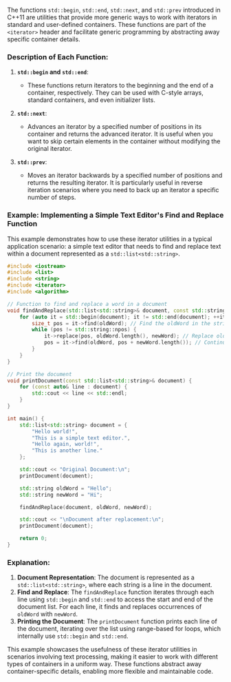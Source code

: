 The functions `std::begin`, `std::end`, `std::next`, and `std::prev` introduced in C++11 are utilities that provide more generic ways to work with iterators in standard and user-defined containers. These functions are part of the `<iterator>` header and facilitate generic programming by abstracting away specific container details.

### Description of Each Function:

1. **`std::begin` and `std::end`**:
   - These functions return iterators to the beginning and the end of a container, respectively. They can be used with C-style arrays, standard containers, and even initializer lists.

2. **`std::next`**:
   - Advances an iterator by a specified number of positions in its container and returns the advanced iterator. It is useful when you want to skip certain elements in the container without modifying the original iterator.

3. **`std::prev`**:
   - Moves an iterator backwards by a specified number of positions and returns the resulting iterator. It is particularly useful in reverse iteration scenarios where you need to back up an iterator a specific number of steps.

### Example: Implementing a Simple Text Editor's Find and Replace Function

This example demonstrates how to use these iterator utilities in a typical application scenario: a simple text editor that needs to find and replace text within a document represented as a `std::list<std::string>`.

```cpp
#include <iostream>
#include <list>
#include <string>
#include <iterator>
#include <algorithm>

// Function to find and replace a word in a document
void findAndReplace(std::list<std::string>& document, const std::string& oldWord, const std::string& newWord) {
    for (auto it = std::begin(document); it != std::end(document); ++it) {
        size_t pos = it->find(oldWord); // Find the oldWord in the string
        while (pos != std::string::npos) {
            it->replace(pos, oldWord.length(), newWord); // Replace oldWord with newWord
            pos = it->find(oldWord, pos + newWord.length()); // Continue finding from the next position
        }
    }
}

// Print the document
void printDocument(const std::list<std::string>& document) {
    for (const auto& line : document) {
        std::cout << line << std::endl;
    }
}

int main() {
    std::list<std::string> document = {
        "Hello world!",
        "This is a simple text editor.",
        "Hello again, world!",
        "This is another line."
    };

    std::cout << "Original Document:\n";
    printDocument(document);

    std::string oldWord = "Hello";
    std::string newWord = "Hi";

    findAndReplace(document, oldWord, newWord);

    std::cout << "\nDocument after replacement:\n";
    printDocument(document);

    return 0;
}
```

### Explanation:

1. **Document Representation**: The document is represented as a `std::list<std::string>`, where each string is a line in the document.
2. **Find and Replace**: The `findAndReplace` function iterates through each line using `std::begin` and `std::end` to access the start and end of the document list. For each line, it finds and replaces occurrences of `oldWord` with `newWord`.
3. **Printing the Document**: The `printDocument` function prints each line of the document, iterating over the list using range-based for loops, which internally use `std::begin` and `std::end`.

This example showcases the usefulness of these iterator utilities in scenarios involving text processing, making it easier to work with different types of containers in a uniform way. These functions abstract away container-specific details, enabling more flexible and maintainable code.